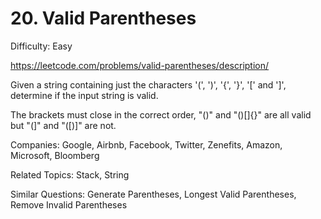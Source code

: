# 20. Valid Parentheses

Difficulty: Easy

https://leetcode.com/problems/valid-parentheses/description/

Given a string containing just the characters '(', ')', '{', '}', '[' and ']', determine if the input string is valid.

The brackets must close in the correct order, "()" and "()[]{}" are all valid but "(]" and "([)]" are not.

Companies: Google, Airbnb, Facebook, Twitter, Zenefits, Amazon, Microsoft, Bloomberg

Related Topics: Stack, String

Similar Questions: Generate Parentheses, Longest Valid Parentheses, Remove Invalid Parentheses
